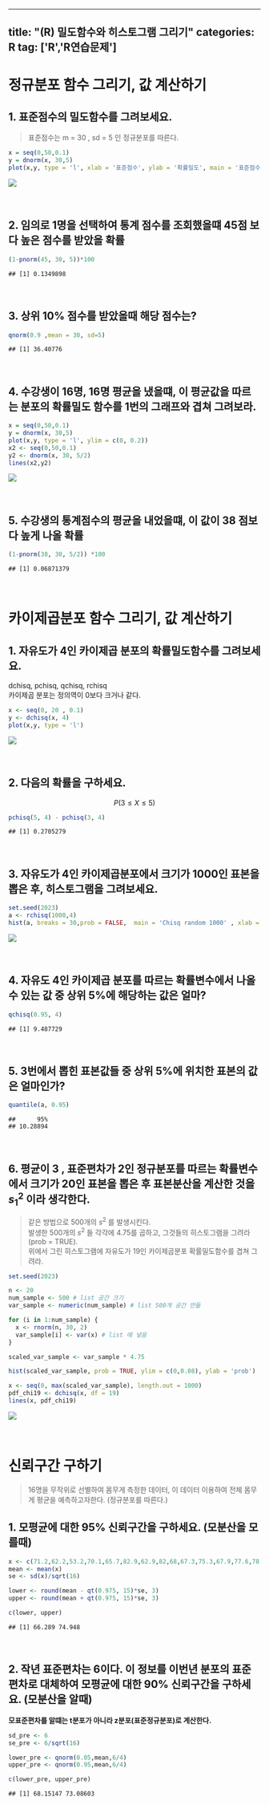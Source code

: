 
---
title: "(R) 밀도함수와 히스토그램 그리기"
categories: R
tag: ['R','R연습문제']
---



# 정규분포 함수 그리기, 값 계산하기

## 1. 표준점수의 밀도함수를 그려보세요.

> 표준점수는 m = 30 , sd = 5 인 정규분포를 따른다.

``` r
x = seq(0,50,0.1)
y = dnorm(x, 30,5)
plot(x,y, type = 'l', xlab = '표준점수', ylab = '확률밀도', main = '표준점수의 밀도함수')
```

![](2023-12-23-ex_files/figure-gfm/unnamed-chunk-1-1.png)<!-- -->

<br/>

## 2. 임의로 1명을 선택하여 통계 점수를 조회했을떄 45점 보다 높은 점수를 받았을 확률

``` r
(1-pnorm(45, 30, 5))*100
```

    ## [1] 0.1349898

<br/>

## 3. 상위 10% 점수를 받았을때 해당 점수는?

``` r
qnorm(0.9 ,mean = 30, sd=5)
```

    ## [1] 36.40776

<br/>

## 4. 수강생이 16명, 16명 평균을 냈을떄, 이 평균값을 따르는 분포의 확률밀도 함수를 1번의 그래프와 겹쳐 그려보라.

``` r
x = seq(0,50,0.1)
y = dnorm(x, 30,5)
plot(x,y, type = 'l', ylim = c(0, 0.2))
x2 <- seq(0,50,0.1)
y2 <- dnorm(x, 30, 5/2)
lines(x2,y2)
```

![](2023-12-23-ex_files/figure-gfm/unnamed-chunk-4-1.png)<!-- -->

<br/>

## 5. 수강생의 통계점수의 평균을 내었을떄, 이 값이 38 점보다 높게 나올 확률

``` r
(1-pnorm(38, 30, 5/2)) *100
```

    ## [1] 0.06871379

<br/>

# 카이제곱분포 함수 그리기, 값 계산하기

## 1. 자유도가 4인 카이제곱 분포의 확률밀도함수를 그려보세요.

dchisq, pchisq, qchisq, rchisq  
카이제곱 분포는 정의역이 0보다 크거나 같다.

``` r
x <- seq(0, 20 , 0.1)
y <- dchisq(x, 4)
plot(x,y, type = 'l')
```

![](2023-12-23-ex_files/figure-gfm/unnamed-chunk-6-1.png)<!-- -->

<br/>

## 2. 다음의 확률을 구하세요.

$$
P(3 \leq X \leq 5)
$$

``` r
pchisq(5, 4) - pchisq(3, 4)
```

    ## [1] 0.2705279

<br/>

## 3. 자유도가 4인 카이제곱분포에서 크기가 1000인 표본을 뽑은 후, 히스토그램을 그려보세요.

``` r
set.seed(2023)
a <- rchisq(1000,4)
hist(a, breaks = 30,prob = FALSE,  main = 'Chisq random 1000' , xlab = '표본', ylab = 'frequency')
```

![](2023-12-23-ex_files/figure-gfm/unnamed-chunk-8-1.png)<!-- -->

<br/>

## 4. 자유도 4인 카이제곱 분포를 따르는 확률변수에서 나올 수 있는 값 중 상위 5%에 해당하는 값은 얼마?

``` r
qchisq(0.95, 4)
```

    ## [1] 9.487729

<br/>

## 5. 3번에서 뽑힌 표본값들 중 상위 5%에 위치한 표본의 값은 얼마인가?

``` r
quantile(a, 0.95)
```

    ##      95% 
    ## 10.28894

<br/>

## 6. 평균이 3 , 표준편차가 2인 정규분포를 따르는 확률변수에서 크기가 20인 표본을 뽑은 후 표본분산을 계산한 것을 $s_1^2$ 이라 생각한다.

> 같은 방법으로 500개의 $s^2$ 를 발생시킨다.  
> 발생한 500개의 $s^2$ 들 각각에 4.75를 곱하고, 그것들의 히스토그램을
> 그려라(prob = TRUE).  
> 위에서 그린 히스토그램에 자유도가 19인 카이제곱분포 확률밀도함수를
> 겹쳐 그려라.

``` r
set.seed(2023)

n <- 20
num_sample <- 500 # list 공간 크기
var_sample <- numeric(num_sample) # list 500개 공간 만듦

for (i in 1:num_sample) {
  x <- rnorm(n, 30, 2)
  var_sample[i] <- var(x) # list 에 넣음
}

scaled_var_sample <- var_sample * 4.75

hist(scaled_var_sample, prob = TRUE, ylim = c(0,0.08), ylab = 'prob')

x <- seq(0, max(scaled_var_sample), length.out = 1000)
pdf_chi19 <- dchisq(x, df = 19)
lines(x, pdf_chi19)
```

![](2023-12-23-ex_files/figure-gfm/unnamed-chunk-11-1.png)<!-- -->

<br/>

# 신뢰구간 구하기

> 16명을 무작위로 선별하여 몸무게 측정한 데이터, 이 데이터 이용하여 전체
> 몸무게 평균을 예측하고자한다. (정규분포를 따른다.)

## 1. 모평균에 대한 95% 신뢰구간을 구하세요. (모분산을 모를때)

``` r
x <- c(71.2,62.2,53.2,70.1,65.7,82.9,62.9,82,68,67.3,75.3,67.9,77.6,78.6,66,79)
mean <- mean(x)
se <- sd(x)/sqrt(16)

lower <- round(mean - qt(0.975, 15)*se, 3)
upper <- round(mean + qt(0.975, 15)*se, 3)

c(lower, upper)
```

    ## [1] 66.289 74.948

<br/>

## 2. 작년 표준편차는 6이다. 이 정보를 이번년 분포의 표준편차로 대체하여 모평균에 대한 90% 신뢰구간을 구하세요. (모분산을 알때)

**모표준편차를 알떄는 t분포가 아니라 z분포(표준정규분포)로 계산한다.**

``` r
sd_pre <- 6
se_pre <- 6/sqrt(16)

lower_pre <- qnorm(0.05,mean,6/4)
upper_pre <- qnorm(0.95,mean,6/4)

c(lower_pre, upper_pre)
```

    ## [1] 68.15147 73.08603
